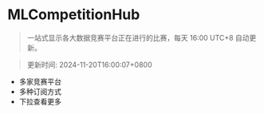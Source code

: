 # MLCompetitionHub

> 一站式显示各大数据竞赛平台正在进行的比赛，每天 16:00 UTC+8 自动更新。
  
> 更新时间: 2024-11-20T16:00:07+0800 

* 多家竞赛平台
* 多种订阅方式
* 下拉查看更多